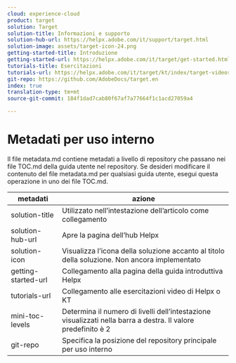 ```yaml
---
cloud: experience-cloud
product: target
solution: Target
solution-title: Informazioni e supporto
solution-hub-url: https://helpx.adobe.com/it/support/target.html
solution-image: assets/target-icon-24.png
getting-started-title: Introduzione
getting-started-url: https://helpx.adobe.com/it/target/get-started.html
tutorials-title: Esercitazioni
tutorials-url: https://helpx.adobe.com/it/target/kt/index/target-videos.html
git-repo: https://github.com/AdobeDocs/target.en
index: true
translation-type: tm+mt
source-git-commit: 184f1dad7cab80f67af7a77664f1c1acd27059a4

---
```



# Metadati per uso interno

Il file metadata.md contiene metadati a livello di repository che passano nei file TOC.md della guida utente nel repository. Se desideri modificare il contenuto del file metadata.md per qualsiasi guida utente, esegui questa operazione in uno dei file TOC.md.

| metadati | azione |
|--- |--- |
| solution-title | Utilizzato nell’intestazione dell’articolo come collegamento |
| solution-hub-url | Apre la pagina dell’hub Helpx |
| solution-icon | Visualizza l’icona della soluzione accanto al titolo della soluzione. Non ancora implementato |
| getting-started-url | Collegamento alla pagina della guida introduttiva Helpx |
| tutorials-url | Collegamento alle esercitazioni video di Helpx o KT |
| mini-toc-levels | Determina il numero di livelli dell’intestazione visualizzati nella barra a destra. Il valore predefinito è 2 |
| git-repo | Specifica la posizione del repository principale per uso interno |

